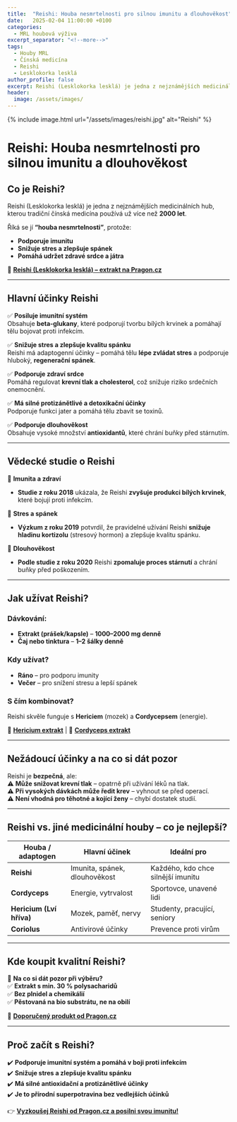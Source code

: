 ```yaml
---
title:  "Reishi: Houba nesmrtelnosti pro silnou imunitu a dlouhověkost"
date:   2025-02-04 11:00:00 +0100
categories: 
  - MRL houbová výživa
excerpt_separator: "<!--more-->"
tags:
  - Houby MRL
  - Čínská medicína
  - Reishi
  - Lesklokorka lesklá
author_profile: false
excerpt: Reishi (Lesklokorka lesklá) je jedna z nejznámějších medicinálních hub, kterou tradiční čínská medicína používá už více než 2000 let. Studie z roku 2018 ukázala, že Reishi zvyšuje produkci bílých krvinek, které bojují proti infekcím 
header:
  image: /assets/images/
---
```

{% include image.html url="/assets/images/reishi.jpg" alt="Reishi" %}
# **Reishi: Houba nesmrtelnosti pro silnou imunitu a dlouhověkost**  

## **Co je Reishi?**  
Reishi (Lesklokorka lesklá) je jedna z nejznámějších medicinálních hub, kterou tradiční čínská medicína používá už více než **2000 let**.  

Říká se jí **“houba nesmrtelnosti”**, protože:  
- **Podporuje imunitu**  
- **Snižuje stres a zlepšuje spánek**  
- **Pomáhá udržet zdravé srdce a játra**  

🔗 [**Reishi (Lesklokorka lesklá) – extrakt na Pragon.cz**](https://www.pragon.cz/reishi-mrl-lesklokorka-leskla-c474/)  

---

## **Hlavní účinky Reishi**  

✅ **Posiluje imunitní systém**  
Obsahuje **beta-glukany**, které podporují tvorbu bílých krvinek a pomáhají tělu bojovat proti infekcím.  

✅ **Snižuje stres a zlepšuje kvalitu spánku**  
Reishi má adaptogenní účinky – pomáhá tělu **lépe zvládat stres** a podporuje hluboký, **regenerační spánek**.  

✅ **Podporuje zdraví srdce**  
Pomáhá regulovat **krevní tlak a cholesterol**, což snižuje riziko srdečních onemocnění.  

✅ **Má silné protizánětlivé a detoxikační účinky**  
Podporuje funkci jater a pomáhá tělu zbavit se toxinů.  

✅ **Podporuje dlouhověkost**  
Obsahuje vysoké množství **antioxidantů**, které chrání buňky před stárnutím.  

---

## **Vědecké studie o Reishi**  

📌 **Imunita a zdraví**  
- **Studie z roku 2018** ukázala, že Reishi **zvyšuje produkci bílých krvinek**, které bojují proti infekcím.  

📌 **Stres a spánek**  
- **Výzkum z roku 2019** potvrdil, že pravidelné užívání Reishi **snižuje hladinu kortizolu** (stresový hormon) a zlepšuje kvalitu spánku.  

📌 **Dlouhověkost**  
- **Podle studie z roku 2020** Reishi **zpomaluje proces stárnutí** a chrání buňky před poškozením.  

---

## **Jak užívat Reishi?**  

### **Dávkování:**  
- **Extrakt (prášek/kapsle)** – **1000–2000 mg denně**  
- **Čaj nebo tinktura** – **1–2 šálky denně**  

### **Kdy užívat?**  
- **Ráno** – pro podporu imunity  
- **Večer** – pro snížení stresu a lepší spánek  

### **S čím kombinovat?**  
Reishi skvěle funguje s **Hericiem** (mozek) a **Cordycepsem** (energie).  

🔗 [**Hericium extrakt**](/mrl%20houbová%20výživa/hericium/) | 🔗 [**Cordyceps extrakt**](/mrl%20houbová%20výživa/cordyceps/)  

---

## **Nežádoucí účinky a na co si dát pozor**  

Reishi je **bezpečná**, ale:  
⚠️ **Může snižovat krevní tlak** – opatrně při užívání léků na tlak.  
⚠️ **Při vysokých dávkách může ředit krev** – vyhnout se před operací.  
⚠️ **Není vhodná pro těhotné a kojící ženy** – chybí dostatek studií.  

---

## **Reishi vs. jiné medicinální houby – co je nejlepší?**  

| Houba / adaptogen | Hlavní účinek | Ideální pro |  
|-------------------|--------------|------------|  
| **Reishi** | Imunita, spánek, dlouhověkost | Každého, kdo chce silnější imunitu |  
| **Cordyceps** | Energie, vytrvalost | Sportovce, unavené lidi |  
| **Hericium (Lví hříva)** | Mozek, paměť, nervy | Studenty, pracující, seniory |  
| **Coriolus** | Antivirové účinky | Prevence proti virům |  

---

## **Kde koupit kvalitní Reishi?**  

📌 **Na co si dát pozor při výběru?**  
✅ **Extrakt s min. 30 % polysacharidů**  
✅ **Bez plnidel a chemikálií**  
✅ **Pěstovaná na bio substrátu, ne na obilí**  

🔗 [**Doporučený produkt od Pragon.cz**](https://www.pragon.cz/reishi-mrl-lesklokorka-leskla-c474/)  

---

## **Proč začít s Reishi?**  

✔️ **Podporuje imunitní systém a pomáhá v boji proti infekcím**  
✔️ **Snižuje stres a zlepšuje kvalitu spánku**  
✔️ **Má silné antioxidační a protizánětlivé účinky**  
✔️ **Je to přírodní superpotravina bez vedlejších účinků**  

👉 [**Vyzkoušej Reishi od Pragon.cz a posilni svou imunitu!**](https://www.pragon.cz/reishi-mrl-lesklokorka-leskla-c474/)  


